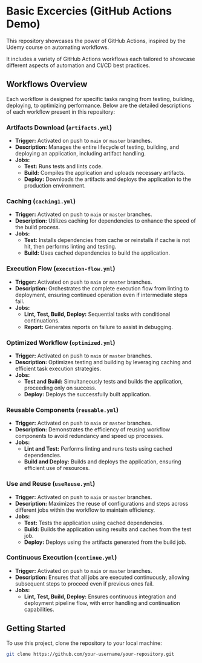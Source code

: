 # Basic Excercies (GitHub Actions Demo)

This repository showcases the power of GitHub Actions, inspired by the Udemy course on automating workflows. 

It includes a variety of GitHub Actions workflows each tailored to showcase different aspects of automation and CI/CD best practices.

## Workflows Overview

Each workflow is designed for specific tasks ranging from testing, building, deploying, to optimizing performance. Below are the detailed descriptions of each workflow present in this repository:

### Artifacts Download (`artifacts.yml`)
- **Trigger:** Activated on push to `main` or `master` branches.
- **Description:** Manages the entire lifecycle of testing, building, and deploying an application, including artifact handling.
- **Jobs:**
  - **Test:** Runs tests and lints code.
  - **Build:** Compiles the application and uploads necessary artifacts.
  - **Deploy:** Downloads the artifacts and deploys the application to the production environment.

### Caching (`caching1.yml`)
- **Trigger:** Activated on push to `main` or `master` branches.
- **Description:** Utilizes caching for dependencies to enhance the speed of the build process.
- **Jobs:**
  - **Test:** Installs dependencies from cache or reinstalls if cache is not hit, then performs linting and testing.
  - **Build:** Uses cached dependencies to build the application.

### Execution Flow (`execution-flow.yml`)
- **Trigger:** Activated on push to `main` or `master` branches.
- **Description:** Orchestrates the complete execution flow from linting to deployment, ensuring continued operation even if intermediate steps fail.
- **Jobs:**
  - **Lint, Test, Build, Deploy:** Sequential tasks with conditional continuations.
  - **Report:** Generates reports on failure to assist in debugging.

### Optimized Workflow (`optimized.yml`)
- **Trigger:** Activated on push to `main` or `master` branches.
- **Description:** Optimizes testing and building by leveraging caching and efficient task execution strategies.
- **Jobs:**
  - **Test and Build:** Simultaneously tests and builds the application, proceeding only on success.
  - **Deploy:** Deploys the successfully built application.

### Reusable Components (`reusable.yml`)
- **Trigger:** Activated on push to `main` or `master` branches.
- **Description:** Demonstrates the efficiency of reusing workflow components to avoid redundancy and speed up processes.
- **Jobs:**
  - **Lint and Test:** Performs linting and runs tests using cached dependencies.
  - **Build and Deploy:** Builds and deploys the application, ensuring efficient use of resources.

### Use and Reuse (`useReuse.yml`)
- **Trigger:** Activated on push to `main` or `master` branches.
- **Description:** Maximizes the reuse of configurations and steps across different jobs within the workflow to maintain efficiency.
- **Jobs:**
  - **Test:** Tests the application using cached dependencies.
  - **Build:** Builds the application using results and caches from the test job.
  - **Deploy:** Deploys using the artifacts generated from the build job.

### Continuous Execution (`continue.yml`)
- **Trigger:** Activated on push to `main` or `master` branches.
- **Description:** Ensures that all jobs are executed continuously, allowing subsequent steps to proceed even if previous ones fail.
- **Jobs:**
  - **Lint, Test, Build, Deploy:** Ensures continuous integration and deployment pipeline flow, with error handling and continuation capabilities.

## Getting Started

To use this project, clone the repository to your local machine:

```bash
git clone https://github.com/your-username/your-repository.git
